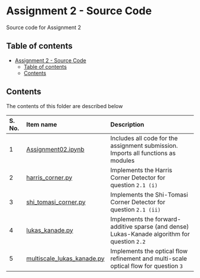 # Assignment 2 - Source Code

Source code for Assignment 2

## Table of contents

- [Assignment 2 - Source Code](#assignment-2---source-code)
    - [Table of contents](#table-of-contents)
    - [Contents](#contents)

## Contents

The contents of this folder are described below

| S. No. | Item name | Description |
| :---- | :--------- | :---------- |
| 1 | [Assignment02.ipynb](./Assignment02.ipynb) | Includes all code for the assignment submission. Imports all functions as modules |
| 2 | [harris_corner.py](./harris_corner.py) | Implements the Harris Corner Detector for question `2.1 (i)` |
| 3 | [shi_tomasi_corner.py](./shi_tomasi_corner.py) | Implements the Shi-Tomasi Corner Detector for question `2.1 (ii)` |
| 4 | [lukas_kanade.py](./lukas_kanade.py) | Implements the forward-additive sparse (and dense) Lukas-Kanade algorithm for question `2.2` |
| 5 | [multiscale_lukas_kanade.py](./multiscale_lukas_kanade.py) | Implements the optical flow refinement and multi-scale optical flow for question `3` |
